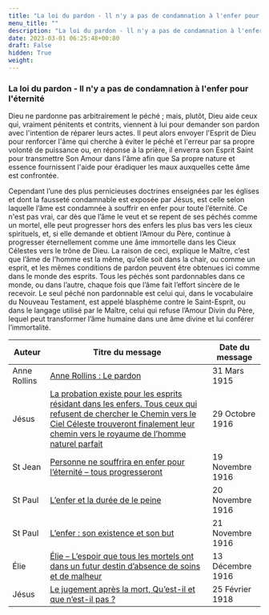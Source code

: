 ```yaml
---
title: "La loi du pardon - ll n'y a pas de condamnation à l'enfer pour l'éternité"
menu_title: ""
description: "La loi du pardon - ll n'y a pas de condamnation à l'enfer pour l'éternité"
date: 2023-03-01 06:25:48+00:80
draft: False
hidden: True
weight:
---
```

### La loi du pardon - ll n'y a pas de condamnation à l'enfer pour l'éternité

Dieu ne pardonne pas arbitrairement le péché ; mais, plutôt, Dieu aide ceux qui, vraiment pénitents et contrits, viennent à lui pour demander son pardon avec l'intention de réparer leurs actes. Il peut alors envoyer l'Esprit de Dieu pour renforcer l'âme qui cherche à éviter le péché et l'erreur par sa propre volonté de puissance ou, en réponse à la prière, il enverra son Esprit Saint pour transmettre Son Amour dans l'âme afin que Sa propre nature et essence fournissent l'aide pour éradiquer les maux auxquelles cette âme est confrontée.

Cependant l’une des plus pernicieuses doctrines enseignées par les églises et dont la fausseté condamnable est exposée par Jésus, est celle selon laquelle l’âme est condamnée à souffrir en enfer pour toute l’éternité. Ce n'est pas vrai, car dès que l’âme le veut et se repent de ses péchés comme un mortel, elle peut progresser hors des enfers les plus bas vers les cieux spirituels, et, si elle demande et obtient l’Amour du Père, continue à progresser éternellement comme une âme immortelle dans les Cieux Célestes vers le trône de Dieu. La raison de ceci, explique le Maître, c’est que l’âme de l’homme est la même, qu'elle soit dans la chair, ou comme un esprit, et les mêmes conditions de pardon peuvent être obtenues ici comme dans le monde des esprits. Tous les péchés sont pardonnables dans ce monde, ou dans l’autre, chaque fois que l’âme fait l’effort sincère de le recevoir. Le seul péché non pardonnable est celui qui, dans le vocabulaire du Nouveau Testament, est appelé blasphème contre le Saint-Esprit, ou dans le langage utilisé par le Maître, celui qui refuse l’Amour Divin du Père, lequel peut transformer l’âme humaine dans une âme divine et lui conférer l’immortalité.

**Auteur** | **Titre du message** | **Date du message**
---|---|---
Anne Rollins | [Anne Rollins : Le pardon](/fr-james-padgett-messages/fr-padgett-messages-date-order/fr-padgett-messages-1915-1/fr-1915-3-31-1-jep-ann-rollins/) | 31 Mars 1915
Jésus | [La probation existe pour les esprits résidant dans les enfers. Tous ceux qui refusent de chercher le Chemin vers le Ciel Céleste trouveront finalement leur chemin vers le royaume de l’homme naturel parfait](/fr-james-padgett-messages/fr-padgett-messages-date-order/fr-padgett-messages-1916/fr-1916-10-29-1-jep-jesus/) | 29 Octobre 1916
St Jean | [Personne ne souffrira en enfer pour l’éternité – tous progresseront](/fr-james-padgett-messages/fr-padgett-messages-date-order/fr-padgett-messages-1916/fr-1916-11-19-1-jep-st-john/) | 19 Novembre 1916
St Paul | [L’enfer et la durée de le peine](/fr-james-padgett-messages/fr-padgett-messages-date-order/fr-padgett-messages-1916/fr-1916-11-20-1-jep-st-paul/) | 20 Novembre 1916
St Paul | [L’enfer : son existence et son but](/fr-james-padgett-messages/fr-padgett-messages-date-order/fr-padgett-messages-1916/fr-1916-11-21-1-jep-st-paul/) | 21 Novembre 1916
Élie | [Élie – L’espoir que tous les mortels ont dans un futur destin d’absence de soins et de malheur](/fr-james-padgett-messages/fr-padgett-messages-date-order/fr-padgett-messages-1916/fr-1916-12-13-2-jep-elias/) | 13 Décembre 1916
Jésus | [Le jugement après la mort, Qu’est-il et que n’est-il pas ?](/fr-james-padgett-messages/fr-padgett-messages-date-order/fr-padgett-messages-1918/fr-1918-2-25-1-jep-jesus/) | 25 Février 1918
